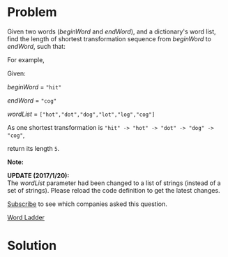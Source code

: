 
# Problem

Given two words (_beginWord_ and _endWord_), and a dictionary's word list,
find the length of shortest transformation sequence from _beginWord_ to
_endWord_, such that:

For example,

Given:

_beginWord_ = `"hit"`

_endWord_ = `"cog"`

_wordList_ = `["hot","dot","dog","lot","log","cog"]`

As one shortest transformation is `"hit" -> "hot" -> "dot" -> "dog" -> "cog"`,

return its length `5`.

**Note:**  

**UPDATE (2017/1/20):**  
The _wordList_ parameter had been changed to a list of strings (instead of a
set of strings). Please reload the code definition to get the latest changes.

[Subscribe](/subscribe/) to see which companies asked this question.



[Word Ladder](https://leetcode.com/problems/word-ladder)

# Solution



